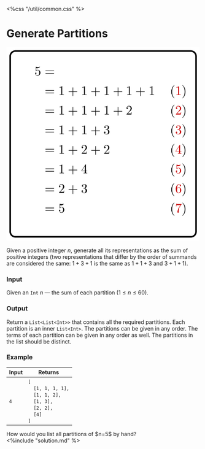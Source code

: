 <%css "/util/common.css" %>

# Generate Partitions
<div class="logo">
    <img src="../../images/partitions_logo.png">
</div>

Given a positive integer $n$, generate all its representations as 
the sum of positive integers (two representations that differ by the 
order of summands are considered the same: 
$1+3+1$ is the same as $1+1+3$ and $3+1+1$).

### Input

Given an `Int` $n$ — the sum of each partition ($1 \le n \le 60$).

### Output

Return a `List<List<Int>>` that contains all the required partitions.
Each partition is an inner `List<Int>`.
The partitions can be given in any order.
The terms of each partition can be given in any order as well.
The partitions in the list should be distinct.

### Example


<div class="samples">

| Input       | Returns                                                                                                  |
|-------------|----------------------------------------------------------------------------------------------------------|
| `4`         | `[` <br/> `  [1, 1, 1, 1],`<br/> `  [1, 1, 2],`<br/> `  [1, 3],` <br/> `  [2, 2],`<br/>`  [4]` <br/> `]` |

</div>

<div class="hint">
How would you list all partitions of $n=5$ by hand?
</div>

<div class="hint">
<%include "solution.md" %>
</div>
